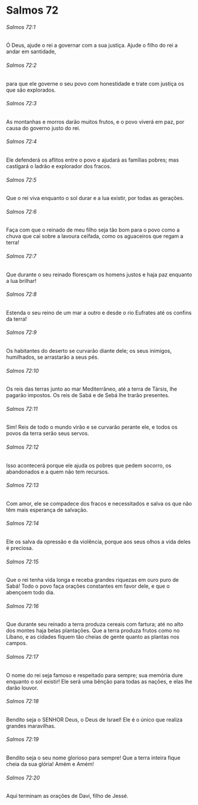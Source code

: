 # Salmos 72

###### Salmos 72:1

Ó Deus, ajude o rei a governar com a sua justiça. Ajude o filho do rei a andar em santidade,

###### Salmos 72:2

para que ele governe o seu povo com honestidade e trate com justiça os que são explorados.

###### Salmos 72:3

As montanhas e morros darão muitos frutos, e o povo viverá em paz, por causa do governo justo do rei.

###### Salmos 72:4

Ele defenderá os aflitos entre o povo e ajudará as famílias pobres; mas castigará o ladrão e explorador dos fracos.

###### Salmos 72:5

Que o rei viva enquanto o sol durar e a lua existir, por todas as gerações.

###### Salmos 72:6

Faça com que o reinado de meu filho seja tão bom para o povo como a chuva que cai sobre a lavoura ceifada, como os aguaceiros que regam a terra!

###### Salmos 72:7

Que durante o seu reinado floresçam os homens justos e haja paz enquanto a lua brilhar!

###### Salmos 72:8

Estenda o seu reino de um mar a outro e desde o rio Eufrates até os confins da terra!

###### Salmos 72:9

Os habitantes do deserto se curvarão diante dele; os seus inimigos, humilhados, se arrastarão a seus pés.

###### Salmos 72:10

Os reis das terras junto ao mar Mediterrâneo, até a terra de Társis, lhe pagarão impostos. Os reis de Sabá e de Sebá lhe trarão presentes.

###### Salmos 72:11

Sim! Reis de todo o mundo virão e se curvarão perante ele, e todos os povos da terra serão seus servos.

###### Salmos 72:12

Isso acontecerá porque ele ajuda os pobres que pedem socorro, os abandonados e a quem não tem recursos.

###### Salmos 72:13

Com amor, ele se compadece dos fracos e necessitados e salva os que não têm mais esperança de salvação.

###### Salmos 72:14

Ele os salva da opressão e da violência, porque aos seus olhos a vida deles é preciosa.

###### Salmos 72:15

Que o rei tenha vida longa e receba grandes riquezas em ouro puro de Sabá! Todo o povo faça orações constantes em favor dele, e que o abençoem todo dia.

###### Salmos 72:16

Que durante seu reinado a terra produza cereais com fartura; até no alto dos montes haja belas plantações. Que a terra produza frutos como no Líbano, e as cidades fiquem tão cheias de gente quanto as plantas nos campos.

###### Salmos 72:17

O nome do rei seja famoso e respeitado para sempre; sua memória dure enquanto o sol existir! Ele será uma bênção para todas as nações, e elas lhe darão louvor.

###### Salmos 72:18

Bendito seja o SENHOR Deus, o Deus de Israel! Ele é o único que realiza grandes maravilhas.

###### Salmos 72:19

Bendito seja o seu nome glorioso para sempre! Que a terra inteira fique cheia da sua glória! Amém e Amém!

###### Salmos 72:20

Aqui terminam as orações de Davi, filho de Jessé.

